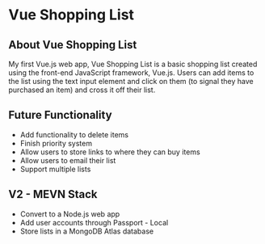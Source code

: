 # Vue Shopping List

## About Vue Shopping List

My first Vue.js web app, Vue Shopping List is a basic shopping list created using the front-end JavaScript framework, Vue.js. Users can add items to the list using the text input element and click on them (to signal they have purchased an item) and cross it off their list.

## Future Functionality

- Add functionality to delete items
- Finish priority system
- Allow users to store links to where they can buy items
- Allow users to email their list
- Support multiple lists

## V2 - MEVN Stack

- Convert to a Node.js web app
- Add user accounts through Passport - Local
- Store lists in a MongoDB Atlas database
